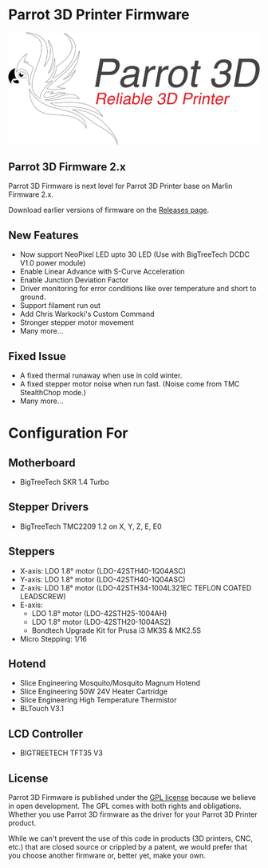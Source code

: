 # Parrot 3D Printer Firmware
![Parrot 3D Logo](https://github.com/narasak/parrot_3d/blob/master/img/parrot_3d_logo.svg?raw=true)

## Parrot 3D Firmware 2.x

Parrot 3D Firmware is next level for Parrot 3D Printer base on Marlin Firmware 2.x.

Download earlier versions of firmware on the [Releases page](https://github.com/narasak/parrot_3d_firmware/releases).

## New Features
* Now support NeoPixel LED upto 30 LED (Use with BigTreeTech DCDC V1.0 power module)
* Enable Linear Advance with S-Curve Acceleration
* Enable Junction Deviation Factor
* Driver monitoring for error conditions like over temperature and short to ground.
* Support filament run out
* Add Chris Warkocki's Custom Command
* Stronger stepper motor movement
* Many more...

## Fixed Issue
* A fixed thermal runaway when use in cold winter.
* A fixed stepper motor noise when run fast. (Noise come from TMC StealthChop mode.)
* Many more...

# Configuration For

## Motherboard
* BigTreeTech SKR 1.4 Turbo

## Stepper Drivers
* BigTreeTech TMC2209 1.2 on X, Y, Z, E, E0

## Steppers
* X-axis: LDO 1.8° motor (LDO-42STH40-1Q04ASC)
* Y-axis: LDO 1.8° motor (LDO-42STH40-1Q04ASC)
* Z-axis: LDO 1.8° motor (LDO-42STH34-1004L321EC TEFLON COATED LEADSCREW)
* E-axis: 
  * LDO 1.8° motor (LDO-42STH25-1004AH)
  * LDO 1.8° motor (LDO-42STH20-1004AS2)
  * Bondtech Upgrade Kit for Prusa i3 MK3S & MK2.5S
* Micro Stepping: 1/16

## Hotend
* Slice Engineering Mosquito/Mosquito Magnum Hotend
* Slice Engineering 50W 24V Heater Cartridge
* Slice Engineering High Temperature Thermistor
* BLTouch V3.1

## LCD Controller
* BIGTREETECH TFT35 V3

## License

Parrot 3D Firmware is published under the [GPL license](/LICENSE) because we believe in open development. The GPL comes with both rights and obligations. Whether you use Parrot 3D firmware as the driver for your Parrot 3D Printer product.

While we can't prevent the use of this code in products (3D printers, CNC, etc.) that are closed source or crippled by a patent, we would prefer that you choose another firmware or, better yet, make your own.
